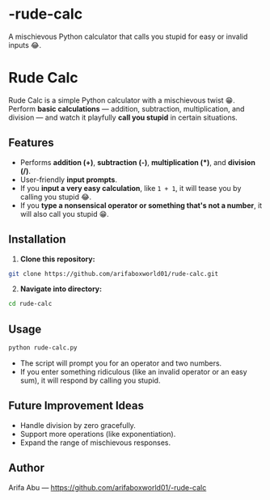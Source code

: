 # -rude-calc
A mischievous Python calculator that calls you stupid for easy or invalid inputs 😂.


# Rude Calc

Rude Calc is a simple Python calculator with a mischievous twist 😁.  
Perform **basic calculations** — addition, subtraction, multiplication, and division — and watch it playfully **call you stupid** in certain situations.

## Features

- Performs **addition (+)**, **subtraction (-)**, **multiplication (*)**, and **division (/)**.
- User-friendly **input prompts**.
- If you **input a very easy calculation**, like `1 + 1`, it will tease you by calling you stupid 😂.
- If you **type a nonsensical operator or something that's not a number**, it will also call you stupid 😁.

## Installation

1. **Clone this repository:**

```bash
git clone https://github.com/arifaboxworld01/rude-calc.git
```

2. **Navigate into directory:**

```bash
cd rude-calc
```

## Usage

```bash
python rude-calc.py
```

- The script will prompt you for an operator and two numbers.
- If you enter something ridiculous (like an invalid operator or an easy sum), it will respond by calling you stupid.

## Future Improvement Ideas

- Handle division by zero gracefully.
- Support more operations (like exponentiation).
- Expand the range of mischievous responses.

## Author

Arifa Abu — https://github.com/arifaboxworld01/-rude-calc
